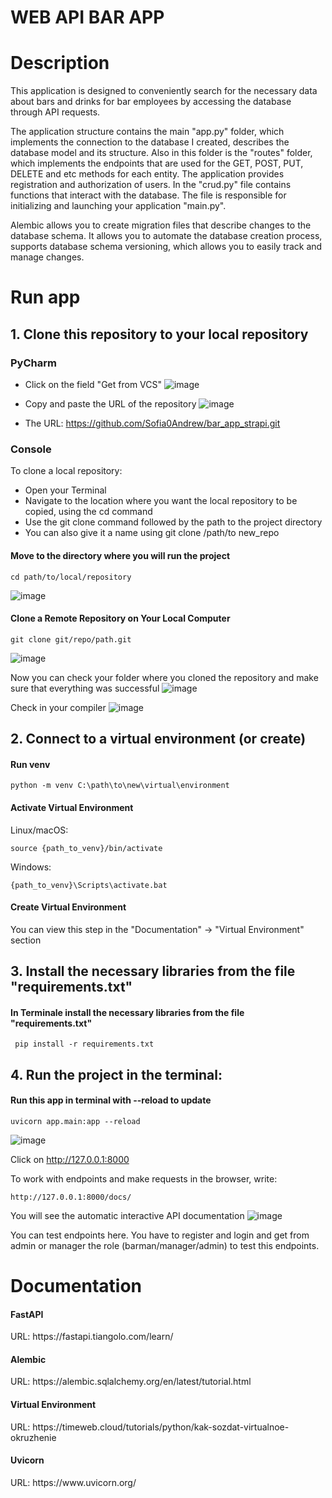 <h1>WEB API BAR APP</h1>

<h1>Description</h1>

   This application is designed to conveniently search for the necessary data about bars and drinks for bar employees by accessing the database through API requests.

   The application structure contains the main "app.py" folder, which implements the connection to the database I created, describes the database model and its structure. Also in this folder is the "routes" folder, which implements the endpoints that are used for the GET, POST, PUT, DELETE and etc methods for each entity. The application provides registration and authorization of users. In the "crud.py" file contains functions that interact with the database. The file is responsible for initializing and launching your application "main.py".  

Alembic allows you to create migration files that describe changes to the database schema. It allows you to automate the database creation process, supports database schema versioning, which allows you to easily track and manage changes.


<h1>Run app</h1>

<h2>1. Clone this repository to your local repository</h2>

   
  <h3>PyCharm</h3> 

   
   - Click on the field "Get from VCS"
![image](https://github.com/user-attachments/assets/2b954e0d-ccac-4572-aaeb-455170af4428)


   - Copy and paste the URL of the repository
![image](https://github.com/user-attachments/assets/34a793d7-a7f3-4b88-9d01-31bc4ecf1a33)


   - The URL: https://github.com/Sofia0Andrew/bar_app_strapi.git


   <h3>Console</h3>

To clone a local repository:

- Open your Terminal
- Navigate to the location where you want the local repository to be copied, using the cd command
- Use the git clone command followed by the path to the project directory
- You can also give it a name using git clone /path/to new_repo

<h4>Move to the directory where you will run the project</h4>

````
cd path/to/local/repository
````

![image](https://github.com/user-attachments/assets/0e0e6fec-fc07-492b-9046-dfc54da298ab)


<h4>Clone a Remote Repository on Your Local Computer</h4>

````
git clone git/repo/path.git
````

![image](https://github.com/user-attachments/assets/e6f59b0c-80a2-435d-b9f8-e5aeb7b0ecad)


Now you can check your folder where you cloned the repository and make sure that everything was successful
![image](https://github.com/user-attachments/assets/34d57796-2bc9-4f35-af49-0c5f31467980)


Check in your compiler
![image](https://github.com/user-attachments/assets/6d6d002a-8a6d-448c-b7d3-9e82d3cd50f3)



<h2>2. Connect to a virtual environment (or create)</h2>


<h4>Run venv</h4>

````
python -m venv C:\path\to\new\virtual\environment
````

<h4>Activate Virtual Environment</h4>

Linux/macOS: 
````    
source {path_to_venv}/bin/activate
````

Windows:
````
{path_to_venv}\Scripts\activate.bat
````

<h4>Create Virtual Environment</h4>

You can view this step in the "Documentation" -> "Virtual Environment" section 

<h2>3. Install the necessary libraries from the file "requirements.txt"</h2>

<h4>In Terminale install the necessary libraries from the file "requirements.txt"</h4>

````
 pip install -r requirements.txt
````

<h2>4. Run the project in the terminal:</h2>

<h4>Run this app in terminal with --reload to update </h4>

````
uvicorn app.main:app --reload
````
![image](https://github.com/user-attachments/assets/e50796ab-8616-4e6d-ac28-c9c33378b925)

Click on http://127.0.0.1:8000 

To work with endpoints and make requests in the browser, write:

````
http://127.0.0.1:8000/docs/
````

You will see the automatic interactive API documentation
![image](https://github.com/user-attachments/assets/97768ce2-9e22-4098-ab85-93496300d5cd)

You can test endpoints here. You have to register and login and get from admin or manager the role (barman/manager/admin) to test this endpoints.


<h1>Documentation</h1>

<h4>FastAPI</h4>
URL: https://fastapi.tiangolo.com/learn/

<h4>Alembic</h4>
URL: https://alembic.sqlalchemy.org/en/latest/tutorial.html

<h4>Virtual Environment</h4>
URL: https://timeweb.cloud/tutorials/python/kak-sozdat-virtualnoe-okruzhenie

<h4>Uvicorn</h4>
URL: https://www.uvicorn.org/

